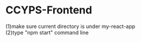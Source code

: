 # CCYPS-Frontend
(1)make sure current directory is under my-react-app <br>
(2)type "npm start" command line
